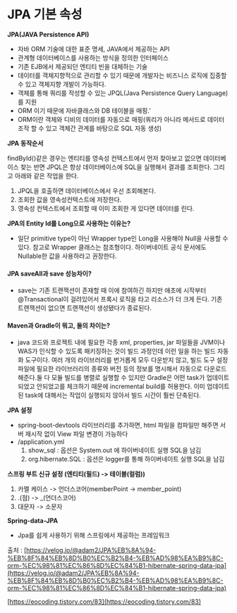 # JPA 기본 속성

**JPA(JAVA Persistence API)**

* 자바 ORM 기술에 대한 표준 명세, JAVA에서 제공하는 API
* 관계형 데이터베이스를 사용하는 방식을 정의한 인터페이스
* 기존 EJB에서 제공되던 엔티티 빈을 대체하는 기술
* 데이터를 객체지향적으로 관리할 수 있기 때문에 개발자는 비즈니스 로직에 집중할 수 있고 객체지향 개발이 가능하다.
* 객체를 통해 쿼리를 작성할 수 있는 JPQL(Java Persistence Query Language)를 지원
* ORM 이기 때문에 자바클래스와 DB 테이블을 매핑.’
* ORM이란 객체와 디비의 데이터를 자동으로 매핑(쿼리가 아니라 메서드로 데이터 조작 할 수 있고 객체간 관계를 바탕으로 SQL 자동 생성)

**JPA 동작순서**

findById()같은 경우는 엔티티를 영속성 컨텍스트에서 먼저 찾아보고 없으면 데이터베이스 찾는 반면 JPQL은 항상 데이터베이스에 SQL을 실행해서 결과를 조회한다. 그리고 아래와 같은 작업을 한다.

1. JPQL을 호출하면 데이터베이스에서 우선 조회해본다.
2. 조회한 값을 영속성컨텍스트에 저장한다.
3. 영속성 컨텍스트에서 조회할 때 이미 조회한 게 있다면 데이터를 린다.

**JPA의 Entity Id를 Long으로 사용하는 이유는?**

* 일단 primitive type이 아닌 Wrapper type인 Long을 사용해야 Null을 사용할 수 있다. 참고로 Wrapper 클래스는 참조형이다. 하이버네이트 공식 문서에도 Nullable한 값을 사용하라고 권장한다.

#### &#x20;JPA saveAll과 save 성능차이?

* save는 기존 트랜잭션이 존재할 때 이에 참여하긴 하지만 애초에 시작부터 @Transactional이 걸려있어서 프록시 로직을 타고 리소스가 더 크게 든다. 기존 트랜잭션이 없으면 트랜잭션이 생성됐다가 종료된다.

#### Maven과 Gradle이 뭐고, 둘의 차이는?

* java 코드와 프로젝트 내에 필요한 각종 xml, properties, jar 파일들을 JVM이나 WAS가 인식할 수 있도록 패키징하는 것이 빌드 과정인데 이런 일을 하는 빌드 자동화 도구이다. 여러 개의 라이브러리를 번거롭게 모두 다운받지 않고, 빌드 도구 설정파일에 필요한 라이브러리의 종류와 버전 등의 정보를 명시해서 자동으로 다운로드 해준다.둘 다 모듈 빌드를 병렬로 실행할 수 있지만 Gradle은 어떤 task가 업데이트 되었고 안되었고를 체크하기 때문에 incremental build를 허용한다. 이미 업데이트된 task에 대해서는 작업이 실행되지 않아서 빌드 시간이 훨씬 단축된다.

**JPA 설정**

* spring-boot-devtools 라이브러리를 추가하면, html 파일을 컴파일만 해주면 서버 재시작 없이 View 파일 변경이 가능하다
* /application.yml
  1. show\_sql : 옵션은 System.out 에 하이버네이트 실행 SQL을 남김
  2. org.hibernate.SQL : 옵션은 logger를 통해 하이버네이트 실행 SQL을 남김

**스프링 부트 신규 설정 (엔티티(필드) -> 테이블(컬럼))**

1. 카멜 케이스 -> 언더스코어(memberPoint -> member\_point)
2. .(점) -> \_(언더스코어)
3. 대문자 -> 소문자      &#x20;

**Spring-data-JPA**

* Jpa를 쉽게 사용하기 위해 스프링에서 제공하는 프레임워크



출처 : [https://velog.io/@adam2/JPA%EB%8A%94-%EB%8F%84%EB%8D%B0%EC%B2%B4-%EB%AD%98%EA%B9%8C-orm-%EC%98%81%EC%86%8D%EC%84%B1-hibernate-spring-data-jpa](https://velog.io/@adam2/JPA%EB%8A%94-%EB%8F%84%EB%8D%B0%EC%B2%B4-%EB%AD%98%EA%B9%8C-orm-%EC%98%81%EC%86%8D%EC%84%B1-hibernate-spring-data-jpa)

[https://eocoding.tistory.com/83](https://eocoding.tistory.com/83)
